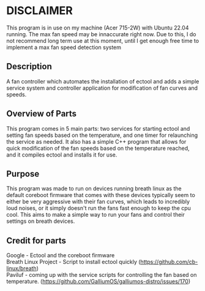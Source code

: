 # DISCLAIMER
This program is in use on my machine (Acer 715-2W) with Ubuntu 22.04 running. The max fan speed may be innaccurate right now. Due to this, I do not recommend long term use at this moment, until I get enough free time to implement a max fan speed detection system

## Description
A fan controller which automates the installation of ectool and adds a simple service system and controller application for modification of fan curves and speeds.

## Overview of Parts
This program comes in 5 main parts: two services for starting ectool and setting fan speeds based on the temperature, and one timer for relaunching the service as needed. It also has a simple C++ program that allows for quick modification of the fan speeds based on the temperature reached, and it compiles ectool and installs it for use.

## Purpose
This program was made to run on devices running breath linux as the default coreboot firmware that comes with these devices typically seem to either be very aggressive with their fan curves, which leads to incredibly loud noises, or it simply doesn't run the fans fast enough to keep the cpu cool. This aims to make a simple way to run your fans and control their settings on breath devices. 

## Credit for parts
Google - Ectool and the coreboot firmware <br />
Breath Linux Project - Script to install ectool quickly (https://github.com/cb-linux/breath) <br />
Paviluf - coming up with the service scripts for controlling the fan based on temperature. (https://github.com/GalliumOS/galliumos-distro/issues/170)<br />
